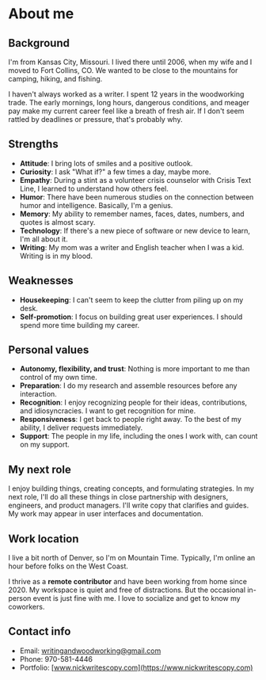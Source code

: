 # About me

## Background
I'm from Kansas City, Missouri. I lived there until 2006, when my wife and I moved to Fort Collins, CO. We wanted to be close to the mountains for camping, hiking, and fishing. 

I haven't always worked as a writer. I spent 12 years in the woodworking trade. The early mornings, long hours, dangerous conditions, and meager pay make my current career feel like a breath of fresh air. If I don't seem rattled by deadlines or pressure, that's probably why. 

## Strengths
- **Attitude**: I bring lots of smiles and a positive outlook.
- **Curiosity**: I ask "What if?" a few times a day, maybe more.
- **Empathy**: During a stint as a volunteer crisis counselor with Crisis Text Line, I learned to understand how others feel.
- **Humor**: There have been numerous studies on the connection between humor and intelligence. Basically, I'm a genius. 
- **Memory**: My ability to remember names, faces, dates, numbers, and quotes is almost scary.
- **Technology**: If there's a new piece of software or new device to learn, I'm all about it.
- **Writing**: My mom was a writer and English teacher when I was a kid. Writing is in my blood.

## Weaknesses
- **Housekeeping**: I can't seem to keep the clutter from piling up on my desk.
- **Self-promotion**: I focus on building great user experiences. I should spend more time building my career.

## Personal values
- **Autonomy, flexibility, and trust**: Nothing is more important to me than control of my own time.
- **Preparation**: I do my research and assemble resources before any interaction.
- **Recognition**: I enjoy recognizing people for their ideas, contributions, and idiosyncracies. I want to get recognition for mine.
- **Responsiveness**: I get back to people right away. To the best of my ability, I deliver requests immediately.
- **Support**: The people in my life, including the ones I work with, can count on my support.

## My next role
I enjoy building things, creating concepts, and formulating strategies. In my next role, I'll do all these things in close partnership with designers, engineers, and product managers. I'll write copy that clarifies and guides. My work may appear in user interfaces and documentation. 

## Work location
I live a bit north of Denver, so I'm on Mountain Time. Typically, I'm online an hour before folks on the West Coast.

I thrive as a **remote contributor** and have been working from home since 2020. My workspace is quiet and free of distractions. But the occasional in-person event is just fine with me. I love to socialize and get to know my coworkers.

## Contact info
- Email: [writingandwoodworking@gmail.com](mailto:writingandwoodworking@gmail.com)
- Phone: 970-581-4446
- Portfolio: [www.nickwritescopy.com](https://www.nickwritescopy.com)